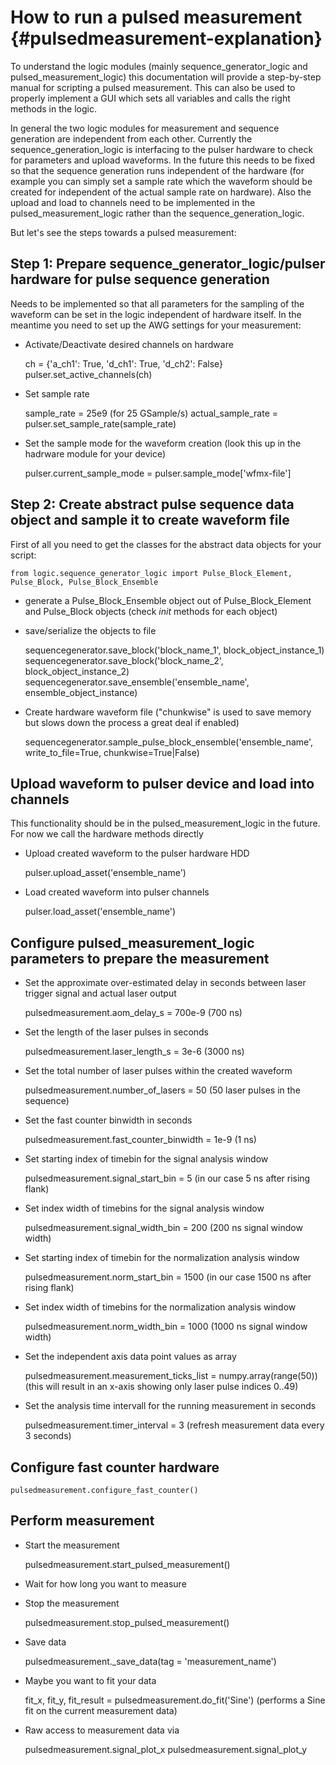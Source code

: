 # How to run a pulsed measurement  {#pulsedmeasurement-explanation}

To understand the logic modules (mainly sequence_generator_logic and pulsed_measurement_logic) this documentation will provide a step-by-step manual for scripting a pulsed measurement.
This can also be used to properly implement a GUI which sets all variables and calls the right methods in the logic.

In general the two logic modules for measurement and sequence generation are independent from each other. Currently the sequence_generation_logic is interfacing to the pulser hardware to check for parameters and upload waveforms.
In the future this needs to be fixed so that the sequence generation runs independent of the hardware (for example you can simply set a sample rate which the waveform should be created for independent of the actual sample rate on hardware).
Also the upload and load to channels need to be implemented in the pulsed_measurement_logic rather than the sequence_generation_logic.

But let's see the steps towards a pulsed measurement:

## Step 1: Prepare sequence_generator_logic/pulser hardware for pulse sequence generation
	
Needs to be implemented so that all parameters for the sampling of the waveform can be set in the logic independent of hardware itself. 
In the meantime you need to set up the AWG settings for your measurement:

* Activate/Deactivate desired channels on hardware

	ch = {'a_ch1': True, 'd_ch1': True, 'd_ch2': False}
	pulser.set_active_channels(ch)
	
* Set sample rate
	
	sample_rate = 25e9 (for 25 GSample/s)
	actual_sample_rate = pulser.set_sample_rate(sample_rate)
	
* Set the sample mode for the waveform creation (look this up in the hadrware module for your device)

	pulser.current_sample_mode = pulser.sample_mode['wfmx-file']
	

## Step 2: Create abstract pulse sequence data object and sample it to create waveform file

First of all you need to get the classes for the abstract data objects for your script:
	
	from logic.sequence_generator_logic import Pulse_Block_Element, Pulse_Block, Pulse_Block_Ensemble
	
* generate a Pulse_Block_Ensemble object out of Pulse_Block_Element and Pulse_Block objects (check _init_ methods for each object)

* save/serialize the objects to file

	sequencegenerator.save_block('block_name_1', block_object_instance_1)
	sequencegenerator.save_block('block_name_2', block_object_instance_2)
	sequencegenerator.save_ensemble('ensemble_name', ensemble_object_instance)
	
* Create hardware waveform file ("chunkwise" is used to save memory but slows down the process a great deal if enabled)
	
	sequencegenerator.sample_pulse_block_ensemble('ensemble_name', write_to_file=True, chunkwise=True|False)
	

## Upload waveform to pulser device and load into channels 

This functionality should be in the pulsed_measurement_logic in the future. For now we call the hardware methods directly

* Upload created waveform to the pulser hardware HDD

	pulser.upload_asset('ensemble_name')
	
* Load created waveform into pulser channels

	pulser.load_asset('ensemble_name')
	
	
## Configure pulsed_measurement_logic parameters to prepare the measurement

* Set the approximate over-estimated delay in seconds between laser trigger signal and actual laser output

	pulsedmeasurement.aom_delay_s = 700e-9 (700 ns)
	
* Set the length of the laser pulses in seconds

	pulsedmeasurement.laser_length_s = 3e-6 (3000 ns)
	
* Set the total number of laser pulses within the created waveform

	pulsedmeasurement.number_of_lasers = 50 (50 laser pulses in the sequence)
	
* Set the fast counter binwidth in seconds

	pulsedmeasurement.fast_counter_binwidth = 1e-9 (1 ns)
	
* Set starting index of timebin for the signal analysis window

	pulsedmeasurement.signal_start_bin = 5 (in our case 5 ns after rising flank)
	
* Set index width of timebins for the signal analysis window

	pulsedmeasurement.signal_width_bin = 200 (200 ns signal window width)
	
* Set starting index of timebin for the normalization analysis window

	pulsedmeasurement.norm_start_bin = 1500 (in our case 1500 ns after rising flank)

* Set index width of timebins for the normalization analysis window

	pulsedmeasurement.norm_width_bin = 1000 (1000 ns signal window width)
	
* Set the independent axis data point values as array

	pulsedmeasurement.measurement_ticks_list = numpy.array(range(50)) (this will result in an x-axis showing only laser pulse indices 0..49)
	
* Set the analysis time intervall for the running measurement in seconds
	
	pulsedmeasurement.timer_interval = 3 (refresh measurement data every 3 seconds)
	

## Configure fast counter hardware

	pulsedmeasurement.configure_fast_counter()
	
	
## Perform measurement

* Start the measurement

	pulsedmeasurement.start_pulsed_measurement()
	
* Wait for how long you want to measure
	
* Stop the measurement

	pulsedmeasurement.stop_pulsed_measurement()
	
* Save data

	pulsedmeasurement._save_data(tag = 'measurement_name')
	
* Maybe you want to fit your data

	fit_x, fit_y, fit_result = pulsedmeasurement.do_fit('Sine') (performs a Sine fit on the current measurement data)
	
* Raw access to measurement data via

	pulsedmeasurement.signal_plot_x
	pulsedmeasurement.signal_plot_y
